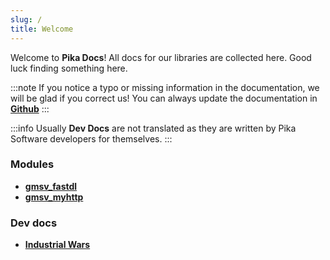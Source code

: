 ```yaml
---
slug: /
title: Welcome
---
```


Welcome to **Pika Docs**!
All docs for our libraries are collected here.
Good luck finding something here.

:::note
If you notice a typo or missing information in the documentation, we will be glad if you correct us!
You can always update the documentation in **[Github](https://github.com/Pika-Software/documentation)**
:::

:::info
Usually **Dev Docs** are not translated as they are written by Pika Software developers for themselves.
:::


### Modules
* [**gmsv_fastdl**](/gmsv_fastdl/intro)
* [**gmsv_myhttp**](/gmsv_myhttp/intro)

### Dev docs
* [**Industrial Wars**](/industrial_wars/intro)